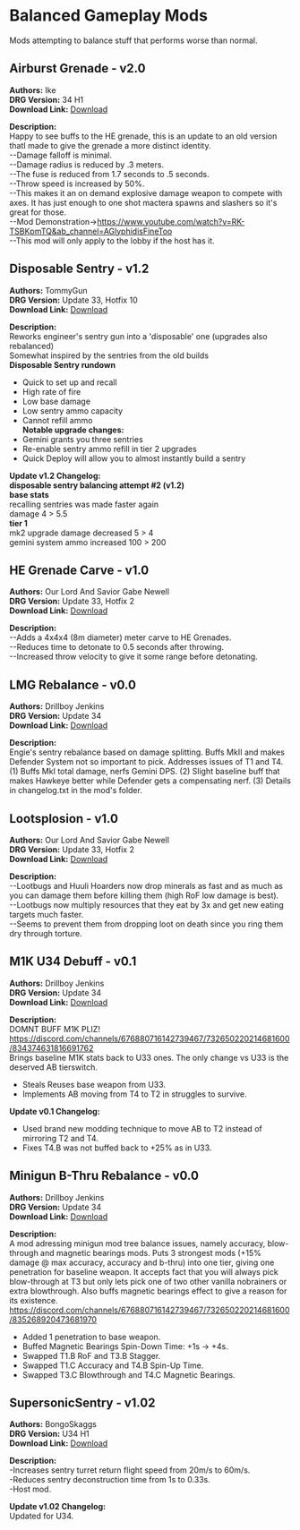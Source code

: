 # Balanced Gameplay Mods

Mods attempting to balance stuff that performs worse than normal.

<!-- mod list -->

## Airburst Grenade - v2.0
**Authors:** Ike  
**DRG Version:** 34 H1  
**Download Link:** [Download](https://github.com/ArcticEcho/DRG-Mods/raw/a685b9a215d97a2016bc26963ae6992a7e1ce0a3/Gameplay/Balanced/Airburst%20Grenade%20-%20V2.0%20_P.pak)  

**Description:**  
Happy to see buffs to the HE grenade, this is an update to an old version thatI made to give the grenade a more distinct identity.  
--Damage falloff is minimal.  
--Damage radius is reduced by .3 meters.  
--The fuse is reduced from 1.7 seconds to .5 seconds.  
--Throw speed is increased by 50%.  
--This makes it an on demand explosive damage weapon to compete with axes. It has just enough to one shot mactera spawns and slashers so it's great for those.  
--Mod Demonstration->https://www.youtube.com/watch?v=RK-TSBKpmTQ&ab_channel=AGlyphidisFineToo  
--This mod will only apply to the lobby if the host has it.

## Disposable Sentry - v1.2
**Authors:** TommyGun  
**DRG Version:** Update 33, Hotfix 10  
**Download Link:** [Download](https://github.com/ArcticEcho/DRG-Mods/raw/764c0b59d8380baf0b66be75a52cc62807816a36/Gameplay/Balanced/Disposable%20Sentry%20-%20V1.2%20_P.pak)  

**Description:**  
Reworks engineer's sentry gun into a 'disposable' one (upgrades also rebalanced)  
Somewhat inspired by the sentries from the old builds  
**Disposable Sentry rundown**  
* Quick to set up and recall  
* High rate of fire  
* Low base damage  
* Low sentry ammo capacity  
* Cannot refill ammo  
**Notable upgrade changes:**  
* Gemini grants you three sentries  
* Re-enable sentry ammo refill in tier 2 upgrades  
* Quick Deploy will allow you to almost instantly build a sentry

**Update v1.2 Changelog:**  
**__disposable sentry balancing attempt #2 (v1.2)__**  
**base stats**  
recalling sentries was made faster again  
damage 4 > 5.5  
**tier 1**  
mk2 upgrade damage decreased 5 > 4  
gemini system ammo increased 100 > 200

## HE Grenade Carve - v1.0
**Authors:** Our Lord And Savior Gabe Newell  
**DRG Version:** Update 33, Hotfix 2  
**Download Link:** [Download](https://github.com/ArcticEcho/DRG-Mods/raw/1c3c0057bdf31820ee3678b90a253184afcf3625/Gameplay/Balanced/HE%20Grenade%20Carve%20-%20V1.0%20_P.pak)  

**Description:**  
--Adds a 4x4x4 (8m diameter) meter carve to HE Grenades.  
--Reduces time to detonate to 0.5 seconds after throwing.  
--Increased throw velocity to give it some range before detonating.

## LMG Rebalance - v0.0
**Authors:** Drillboy Jenkins  
**DRG Version:** Update 34  
**Download Link:** [Download](https://github.com/ArcticEcho/DRG-Mods/raw/c4311337c24d05e3096ba4bf3d8eda6a73dbc3bf/Gameplay/Balanced/LMG%20Rebalance%20-%20V0.0.zip)  

**Description:**  
Engie's sentry rebalance based on damage splitting. Buffs MkII and makes Defender System not so important to pick. Addresses issues of T1 and T4. (1) Buffs MkI total damage, nerfs Gemini DPS. (2) Slight baseline buff that makes Hawkeye better while Defender gets a compensating nerf. (3) Details in changelog.txt in the mod's folder.

## Lootsplosion - v1.0
**Authors:** Our Lord And Savior Gabe Newell  
**DRG Version:** Update 33, Hotfix 2  
**Download Link:** [Download](https://github.com/ArcticEcho/DRG-Mods/raw/6d1a9441125a73217890b0e88e062afdd7c639aa/Gameplay/Balanced/Lootsplosion%20-%20V1.0%20_P.pak)  

**Description:**  
--Lootbugs and Huuli Hoarders now drop minerals as fast and as much as you can damage them before killing them (high RoF low damage is best).  
--Lootbugs now multiply resources that they eat by 3x and get new eating targets much faster.  
--Seems to prevent them from dropping loot on death since you ring them dry through torture.

## M1K U34 Debuff - v0.1
**Authors:** Drillboy Jenkins  
**DRG Version:** Update 34  
**Download Link:** [Download](https://github.com/ArcticEcho/DRG-Mods/raw/17b009aca440f9fe63188f0d9de7c11eaf8a0a2b/Gameplay/Balanced/M1K%20U34%20Debuff%20-%20V0.1%20_P.pak)  

**Description:**  
DOMNT BUFF M1K PLIZ!  
https://discord.com/channels/676880716142739467/732650220214681600/834374631816691762  
Brings baseline M1K stats back to U33 ones. The only change vs U33 is the deserved AB tierswitch.  
- Steals Reuses base weapon from U33.  
- Implements AB moving from T4 to T2 in struggles to survive.

**Update v0.1 Changelog:**  
- Used brand new modding technique to move AB to T2 instead of mirroring T2 and T4.  
- Fixes T4.B was not buffed back to +25% as in U33.

## Minigun B-Thru Rebalance - v0.0
**Authors:** Drillboy Jenkins  
**DRG Version:** Update 34  
**Download Link:** [Download](https://github.com/ArcticEcho/DRG-Mods/raw/2c0a057c814ca8fb3128f5ebf0545b02ffb4587f/Gameplay/Balanced/Minigun%20B-Thru%20Rebalance%20-%20V0.0%20_P.pak)  

**Description:**  
A mod adressing minigun mod tree balance issues, namely accuracy, blow-through and magnetic bearings mods. Puts 3 strongest mods (+15% damage @ max accuracy, accuracy and b-thru) into one tier, giving one penetration for baseline weapon. It accepts fact that you will always pick blow-through at T3 but only lets pick one of two other vanilla nobrainers or extra blowthrough. Also buffs magnetic bearings effect to give a reason for its existence. https://discord.com/channels/676880716142739467/732650220214681600/835268920473681970  
- Added 1 penetration to base weapon.  
- Buffed Magnetic Bearings Spin-Down Time: +1s -> +4s.  
- Swapped T1.B RoF and T3.B Stagger.  
- Swapped T1.C Accuracy and T4.B Spin-Up Time.  
- Swapped T3.C Blowthrough and T4.C Magnetic Bearings.

## SupersonicSentry - v1.02
**Authors:** BongoSkaggs  
**DRG Version:** U34 H1  
**Download Link:** [Download](https://github.com/ArcticEcho/DRG-Mods/raw/10078d5d50e2c35a536865e0c25b55c992063bdc/Gameplay/Balanced/SupersonicSentry%20-%20V1.02%20_P.pak)  

**Description:**  
-Increases sentry turret return flight speed from 20m/s to 60m/s.  
-Reduces sentry deconstruction time from 1s to 0.33s.  
-Host mod.

**Update v1.02 Changelog:**  
Updated for U34.